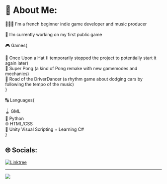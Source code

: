 # 💫 About Me:
👨🏻‍🏫 I'm a french beginner indie game developer and music producer<br><br>🔭 I’m currently working on my first public game<br><br>🎮 Games{<br><br>           🎩 Once Upon a Hat (I temporarily stopped the project to potentially start it again later)<br>           🥎 Super Pong (a kind of Pong remake with new gamemodes and mechanics)<br>🚗 Road of the DriverDancer (a rhythm game about dodging cars by following the tempo of the music)<br>}<br><br>🔠 Languages{<br><br>           🪀 GML<br>           🐍 Python<br>           🌐 HTML/CSS<br>        🧊 Unity Visual Scripting + Learning C#<br>    }


## 🌐 Socials:
[![Linktree](https://encrypted-tbn0.gstatic.com/images?q=tbn:ANd9GcTXlcrxbDk-kQBn-RPHD2JszR2WO4GCu2aVzA&s)](https://linktr.ee/bubblesloth) 
<!--[![Instagram](https://img.shields.io/badge/Instagram-%23E4405F.svg?logo=Instagram&logoColor=white)](https://instagram.com/bubblesloth1) [![TikTok](https://img.shields.io/badge/TikTok-%23000000.svg?logo=TikTok&logoColor=white)](https://tiktok.com/@https://www.tiktok.com/@bubblesloth) [![X](https://img.shields.io/badge/X-black.svg?logo=X&logoColor=white)](https://x.com/https://twitter.com/Bubblesloth_dev) [![YouTube](https://img.shields.io/badge/YouTube-%23FF0000.svg?logo=YouTube&logoColor=white)](https://youtube.com/@https://www.youtube.com/channel/UC_93gzKOeWrGRH8DQA_IUtg) -->

---
[![](https://visitcount.itsvg.in/api?id=Bubblesloth&icon=0&color=1)](https://visitcount.itsvg.in)
